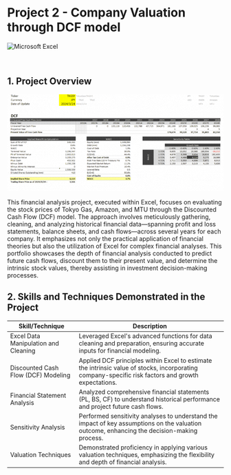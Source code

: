 # Project 2 - Company Valuation through DCF model

![Microsoft Excel](https://img.shields.io/badge/Microsoft_Excel-217346?style=for-the-badge&logo=microsoft-excel&logoColor=white)

<br>

## 1. Project Overview
![demonstration](https://github.com/suharar/Data_Analysis/blob/master/Project2_FinanceValuation_Excel-Modeling/__private/valuationAnime.gif)

This financial analysis project, executed within Excel, focuses on evaluating the stock prices of Tokyo Gas, Amazon, and MTU through the Discounted Cash Flow (DCF) model. The approach involves meticulously gathering, cleaning, and analyzing historical financial data—spanning profit and loss statements, balance sheets, and cash flows—across several years for each company. It emphasizes not only the practical application of financial theories but also the utilization of Excel for complex financial analyses. This portfolio showcases the depth of financial analysis conducted to predict future cash flows, discount them to their present value, and determine the intrinsic stock values, thereby assisting in investment decision-making processes.


## 2. Skills and Techniques Demonstrated in the Project
| Skill/Technique                           | Description |
|-------------------------------------------|-------------|
| Excel Data Manipulation and Cleaning      | Leveraged Excel's advanced functions for data cleaning and preparation, ensuring accurate inputs for financial modeling. |
| Discounted Cash Flow (DCF) Modeling       | Applied DCF principles within Excel to estimate the intrinsic value of stocks, incorporating company-specific risk factors and growth expectations. |
| Financial Statement Analysis              | Analyzed comprehensive financial statements (PL, BS, CF) to understand historical performance and project future cash flows. |
| Sensitivity Analysis                      | Performed sensitivity analyses to understand the impact of key assumptions on the valuation outcome, enhancing the decision-making process. |
| Valuation Techniques                      | Demonstrated proficiency in applying various valuation techniques, emphasizing the flexibility and depth of financial analysis. |